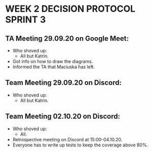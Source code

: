 # WEEK 2 DECISION PROTOCOL SPRINT 3

## TA Meeting 29.09.20 on Google Meet:
 - Who shoved up:
   - All but Katrín.
 - Got info on how to draw the diagrams.
 - Informed the TA that Maciuska has left. 

## Team Meeting 29.09.20 on Discord:
 - Who shoved up:
   - All but Katrín.

## Team Meeting 02.10.20 on Discord:
 - Who shoved up:
   - All.
 - Retrospective meeting on Discord at 15:00-04.10.20.
 - Everyone has to write up tests to keep the coverage above 80%.
